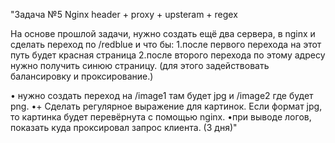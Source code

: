"Задача №5 Nginx header + proxy + upsteram + regex 

На основе прошлой задачи, нужно создать ещё два сервера, в nginx и сделать переход по /redblue и что бы:
1.после первого перехода на этот путь будет красная страница 
2.после второго перехода по этому адресу нужно получить синюю страницу. 
(для этого задействовать балансировку и проксирование.)

• нужно создать переход на /image1 там будет jpg и /image2 где будет png. 
•+ Сделать регулярное выражение для картинок. Если формат jpg, то картинка будет перевёрнута с помощью nginx.
•при выводе логов, показать куда проксировал запрос клиента.
(3 дня)"